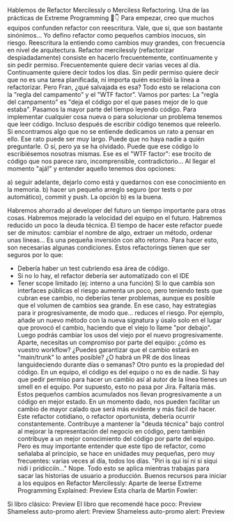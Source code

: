 Hablemos de Refactor Mercilessly o Merciless Refactoring. Una de las prácticas de Extreme Programming  🧻👇
Para empezar, creo que muchos equipos confunden refactor con reescritura. Vale, que sí, que son bastante sinónimos...
Yo defino refactor como pequeños cambios inocuos, sin riesgo.
Reescritura la entiendo como cambios muy grandes, con frecuencia en nivel de arquitectura.
Refactor mercilessly (refactorizar despiadadamente) consiste en hacerlo frecuentemente, continuamente y sin pedir permiso.
Frecuentemente quiere decir varias veces al día.
Continuamente quiere decir todos los días.
Sin pedir permiso quiere decir que no es una tarea planificada, ni importa quién escribió la línea a refactorizar.
Pero Fran, ¿qué salvajada es esa?
Todo esto se relaciona con la "regla del campamento" y el "WTF factor". Vamos por partes:
La "regla del campamento" es "deja el código por el que pases mejor de lo que estaba".
Pasamos la mayor parte del tiempo leyendo código. Para implementar cualquier cosa nueva o para solucionar un problema tenemos que leer código. Incluso después de escribir código tenemos que releerlo.
Si encontramos algo que no se entiende dedicamos un rato a pensar en ello. Ese rato puede ser muy largo. Puede que no haya nadie a quién preguntarle. O sí, pero ya se ha olvidado. Puede que ese código lo escribiésemos nosotras mismas.
Ese es el "WTF factor": ese trocito de código que nos parece raro, incomprensible, contradictorio...
Al llegar el momento "ajá!" y entender aquello tenemos dos opciones:

a) seguir adelante, dejarlo como está y quedarnos con ese conocimiento en la memoria.
b) hacer un pequeño arreglo seguro (por tests o por automático), commit y push.
La opción b) es la buena.

Habremos ahorrado al developer del futuro un tiempo importante para otras cosas. Habremos mejorado la velocidad del equipo en el futuro. Habremos reducido un poco la deuda técnica.
El tiempo de hacer este refactor puede ser de minutos: cambiar el nombre de algo, extraer un método, ordenar unas líneas... Es una pequeña inversión con alto retorno.
Para hacer esto, son necesarias algunas condiciones. Estos refactorings tienen que ser seguros por lo que:
* Debería haber un test cubriendo esa área de código.
* Si no lo hay, el refactor debería ser automatizado con el IDE
* Tener scope limitado (ej: interno a una función)
  Si lo que cambia son interfaces públicas el riesgo aumenta un poco, pero teniendo tests que cubran ese cambio, no deberías tener problemas, aunque es posible que el volumen de cambios sea grande. En ese caso, hay estrategias para ir progresivamente, de modo que...
  reduces el riesgo. Por ejemplo, añade un nuevo método con la nueva signatura y úsalo solo en el lugar que provocó el cambio, haciendo que el viejo lo llame "por debajo". Luego podrás cambiar los usos del viejo por el nuevo progresivamente.
  Aparte, necesitas un compromiso por parte del equipo: ¿cómo es vuestro workflow? ¿Puedes garantizar que el cambio estará en "main/trunk" lo antes posible? ¿O habrá un PR de dos líneas languideciendo durante días o semanas?
  Otro punto es la propiedad del código. En un equipo, el código es del equipo o no es de nadie. Si hay que pedir permiso para hacer un cambio así al autor de la línea tienes un smell en el equipo.
  Por supuesto, esto no pasa por Jira. Faltaría más.
  Estos pequeños cambios acumulados nos llevan progresivamente a un código en mejor estado. En un momento dado, nos pueden facilitar un cambio de mayor calado que será más evidente y más fácil de hacer.
  Este refactor cotidiano, o refactor oportunista, debería ocurrir constantemente. Contribuye a mantener la "deuda técnica" bajo control al mejorar la representación del negocio en código, pero también contribuye a un mejor conocimiento del código por parte del equipo.
  Pero es muy importante entender que este tipo de refactor, como señalaba al principio, se hace en unidades muy pequeñas, pero muy frecuentes: varias veces al día, todos los días.
  "Piri is qui isí ni si siqui nidi i pridicciín..." Nope. Todo esto se aplica mientras trabajas para sacar las historias de usuario a producción.
  Buenos recursos para iniciar a los equipos en Refactor Mercilessly:
  Aparte de leerse Extreme Programming Explained:
  Preview
  Esta charla de Martin Fowler:

Si libro clásico:
Preview
El libro que recomendé hace poco:
Preview
Shameless auto-promo alert:
Preview
Shameless auto-promo alert:
Preview
